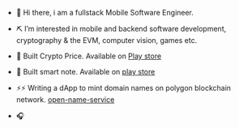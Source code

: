 - 👋 Hi there, i am a fullstack Mobile Software Engineer.

- ⛏ I’m interested in mobile and backend software development, cryptography & the EVM, computer vision, games etc.

- 🍥 Built Crypto Price. Available on [Play store](https://play.google.com/store/apps/details?id=com.chinonso.coingecko)

- 🗽 Built smart note. Available on [play store](https://play.google.com/store/apps/details?id=com.flutter.smartnote)

- ⚡⚡ Writing a dApp to mint domain names on polygon blockchain network. [open-name-service](https://github.com/viktorvoltz/open-name-service)

- 🎧 


<!---
viktorvoltz/viktorvoltz is a ✨ special ✨ repository because its `README.md` (this file) appears on your GitHub profile.
You can click the Preview link to take a look at your changes.
--->
